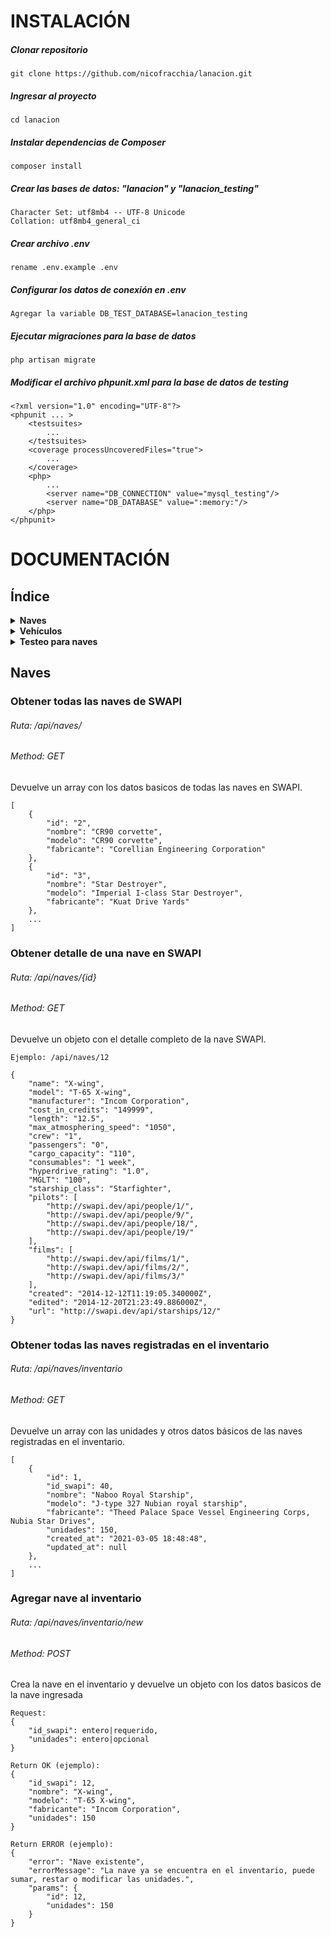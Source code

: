 # INSTALACIÓN

##### Clonar repositorio
    git clone https://github.com/nicofracchia/lanacion.git
    
##### Ingresar al proyecto
    cd lanacion
    
##### Instalar dependencias de Composer
    composer install
    
##### Crear las bases de datos: "lanacion" y "lanacion_testing"
    Character Set: utf8mb4 -- UTF-8 Unicode
    Collation: utf8mb4_general_ci
    
##### Crear archivo .env
    rename .env.example .env
    
##### Configurar los datos de conexión en .env
    Agregar la variable DB_TEST_DATABASE=lanacion_testing
    
##### Ejecutar migraciones para la base de datos
    php artisan migrate
    
##### Modificar el archivo phpunit.xml para la base de datos de testing
    <?xml version="1.0" encoding="UTF-8"?>
    <phpunit ... >
        <testsuites>
            ...
        </testsuites>
        <coverage processUncoveredFiles="true">
            ...
        </coverage>
        <php>
            ...
            <server name="DB_CONNECTION" value="mysql_testing"/>
            <server name="DB_DATABASE" value=":memory:"/>
        </php>
    </phpunit>


# DOCUMENTACIÓN

## Índice

<details>
<summary>
    <strong> Naves </strong>
</summary>

<ul>
<li><a href="#obtener-todas-las-naves-de-swapi"> Obtener todas las naves de SWAPI</a></li>
<li><a href="#obtener-detalle-de-una-nave-en-swapi"> Obtener detalle de una nave en SWAPI</a></li>
<li><a href="#obtener-todas-las-naves-registradas-en-el-inventario"> Obtener todas las naves registradas en el inventario</a></li>
<li><a href="#agregar-nave-al-inventario"> Agregar nave al inventario</a></li>
<li><a href="http://algo.com"> Incrementar en X unidades el numero de una nave específica</a></li>
<li><a href="http://algo.com"> Disminuir en X unidades el numero de una nave específica</a></li>
<li><a href="http://algo.com"> Establecer el total de unidades de una nave específica</a></li>
<li><a href="http://algo.com"> Buscar naves en el inventario</a></li>
</ul>
    
</details>

<details>
<summary>
    <strong> Vehículos </strong>
</summary>

<ul>
<li><a href="http://algo.com"> Obtener todos los vehículos de SWAPI</a></li>
<li><a href="http://algo.com"> Obtener detalle de un vehículo en SWAPI</a></li>
<li><a href="http://algo.com"> Obtener todos los vehículos registradas en el inventario</a></li>
<li><a href="http://algo.com"> Agregar vehículos al inventario</a></li>
<li><a href="http://algo.com"> Incrementar en X unidades el numero de un vehículos específico</a></li>
<li><a href="http://algo.com"> Disminuir en X unidades el numero de un vehículos específico</a></li>
<li><a href="http://algo.com"> Establecer el total de unidades de un vehículos específico</a></li>
<li><a href="http://algo.com"> Buscar vehículos en el inventario</a></li>
</ul>
    
</details>

<details>
<summary>
    <strong> Testeo para naves </strong>
</summary>

<ul>
<li><a href="http://algo.com"> test_status_ruta_listado_completo_de_naves_desde_SWAPI</a></li>
<li><a href="http://algo.com"> test_status_ruta_detalle_completo_de_naves_desde_SWAPI</a></li>
<li><a href="http://algo.com"> test_status_ruta_listado_completo_de_naves_en_el_inventario</a></li>
<li><a href="http://algo.com"> test_status_ruta_listado_completo_de_naves_en_el_inventario_busqueda</a></li>
<li><a href="http://algo.com"> test_get_naves_by_id_SWAPI</a></li>
<li><a href="http://algo.com"> test_get_naves_by_id_SWAPI__error_id_nave_inexistente</a></li>
<li><a href="http://algo.com"> test_buscar_naves_en_inventario_por_nombre_modelo_fabricante</a></li>
<li><a href="http://algo.com"> test_buscar_naves_en_inventario_por_nombre_modelo_fabricante__error_sin_resultados</a></li>
<li><a href="http://algo.com"> test_agregar_nueva_nave_al_inventario</a></li>
<li><a href="http://algo.com"> test_agregar_nueva_nave_al_inventario__error_no_existe_en_SWAPI</a></li>
<li><a href="http://algo.com"> test_agregar_nueva_nave_al_inventario__error_ya_existe_en_el_inventario</a></li>
<li><a href="http://algo.com"> test_agregar_unidades_a_nave_en_inventario</a></li>
<li><a href="http://algo.com"> test_agregar_unidades_a_nave_en_inventario__error_nave_sin_registrar</a></li>
<li><a href="http://algo.com"> test_restar_unidades_a_nave_en_inventario</a></li>
<li><a href="http://algo.com"> test_restar_unidades_a_nave_en_inventario__error_nave_sin_registrar</a></li>
<li><a href="http://algo.com"> test_modificar_unidades_a_nave_en_inventario</a></li>
<li><a href="http://algo.com"> test_modificar_unidades_a_nave_en_inventario__error_nave_sin_registrar</a></li>
</ul>
    
</details>

## Naves

### Obtener todas las naves de SWAPI
###### Ruta: /api/naves/ 
###### Method: GET
<p>Devuelve un array con los datos basicos de todas las naves en SWAPI.</p>

```
[
    {
        "id": "2",
        "nombre": "CR90 corvette",
        "modelo": "CR90 corvette",
        "fabricante": "Corellian Engineering Corporation"
    },
    {
        "id": "3",
        "nombre": "Star Destroyer",
        "modelo": "Imperial I-class Star Destroyer",
        "fabricante": "Kuat Drive Yards"
    },
    ...
]
```


### Obtener detalle de una nave en SWAPI
###### Ruta: /api/naves/{id}
###### Method: GET
<p>Devuelve un objeto con el detalle completo de la nave SWAPI.</p>

```
Ejemplo: /api/naves/12

{
    "name": "X-wing",
    "model": "T-65 X-wing",
    "manufacturer": "Incom Corporation",
    "cost_in_credits": "149999",
    "length": "12.5",
    "max_atmosphering_speed": "1050",
    "crew": "1",
    "passengers": "0",
    "cargo_capacity": "110",
    "consumables": "1 week",
    "hyperdrive_rating": "1.0",
    "MGLT": "100",
    "starship_class": "Starfighter",
    "pilots": [
        "http://swapi.dev/api/people/1/",
        "http://swapi.dev/api/people/9/",
        "http://swapi.dev/api/people/18/",
        "http://swapi.dev/api/people/19/"
    ],
    "films": [
        "http://swapi.dev/api/films/1/",
        "http://swapi.dev/api/films/2/",
        "http://swapi.dev/api/films/3/"
    ],
    "created": "2014-12-12T11:19:05.340000Z",
    "edited": "2014-12-20T21:23:49.886000Z",
    "url": "http://swapi.dev/api/starships/12/"
}
```


### Obtener todas las naves registradas en el inventario
###### Ruta: /api/naves/inventario
###### Method: GET
<p>Devuelve un array con las unidades y otros datos básicos de las naves registradas en el inventario.</p>

```
[
    {
        "id": 1,
        "id_swapi": 40,
        "nombre": "Naboo Royal Starship",
        "modelo": "J-type 327 Nubian royal starship",
        "fabricante": "Theed Palace Space Vessel Engineering Corps, Nubia Star Drives",
        "unidades": 150,
        "created_at": "2021-03-05 18:48:48",
        "updated_at": null
    },
    ...
]
```


### Agregar nave al inventario
###### Ruta: /api/naves/inventario/new
###### Method: POST
<p>Crea la nave en el inventario y devuelve un objeto con los datos basicos de la nave ingresada</p>

```
Request:
{
    "id_swapi": entero|requerido,
    "unidades": entero|opcional
}

Return OK (ejemplo):
{
    "id_swapi": 12,
    "nombre": "X-wing",
    "modelo": "T-65 X-wing",
    "fabricante": "Incom Corporation",
    "unidades": 150
}

Return ERROR (ejemplo):
{
    "error": "Nave existente",
    "errorMessage": "La nave ya se encuentra en el inventario, puede sumar, restar o modificar las unidades.",
    "params": {
        "id": 12,
        "unidades": 150
    }
}
```
